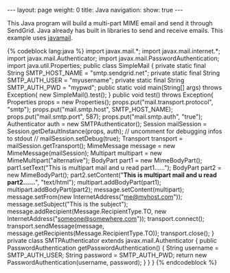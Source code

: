 --- layout: page weight: 0 title: Java navigation: show: true ---

This Java program will build a multi-part MIME email and send it through
SendGrid. Java already has built in libraries to send and receive
emails. This example uses
[javamail](http://java.sun.com/products/javamail/javadocs/javax/mail/internet/package-summary.html).

{% codeblock lang:java %} import javax.mail.\*; import
javax.mail.internet.\*; import javax.mail.Authenticator; import
javax.mail.PasswordAuthentication; import java.util.Properties; public
class SimpleMail { private static final String SMTP\_HOST\_NAME =
"smtp.sendgrid.net"; private static final String SMTP\_AUTH\_USER =
"myusername"; private static final String SMTP\_AUTH\_PWD = "mypwd";
public static void main(String[] args) throws Exception{ new
SimpleMail().test(); } public void test() throws Exception{ Properties
props = new Properties(); props.put("mail.transport.protocol", "smtp");
props.put("mail.smtp.host", SMTP\_HOST\_NAME);
props.put("mail.smtp.port", 587); props.put("mail.smtp.auth", "true");
Authenticator auth = new SMTPAuthenticator(); Session mailSession =
Session.getDefaultInstance(props, auth); // uncomment for debugging
infos to stdout // mailSession.setDebug(true); Transport transport =
mailSession.getTransport(); MimeMessage message = new
MimeMessage(mailSession); Multipart multipart = new
MimeMultipart("alternative"); BodyPart part1 = new MimeBodyPart();
part1.setText("This is multipart mail and u read part1......"); BodyPart
part2 = new MimeBodyPart(); part2.setContent("**This is multipart mail
and u read part2......**", "text/html"); multipart.addBodyPart(part1);
multipart.addBodyPart(part2); message.setContent(multipart);
message.setFrom(new InternetAddress("me@myhost.com"));
message.setSubject("This is the subject");
message.addRecipient(Message.RecipientType.TO, new
InternetAddress("someone@somewhere.com")); transport.connect();
transport.sendMessage(message,
message.getRecipients(Message.RecipientType.TO)); transport.close(); }
private class SMTPAuthenticator extends javax.mail.Authenticator {
public PasswordAuthentication getPasswordAuthentication() { String
username = SMTP\_AUTH\_USER; String password = SMTP\_AUTH\_PWD; return
new PasswordAuthentication(username, password); } } } {% endcodeblock %}
